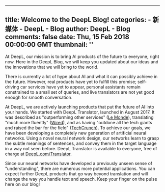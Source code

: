 
---
title: Welcome to the DeepL Blog!
categories: 
    - 新媒体
    - DeepL - Blog
author: DeepL - Blog
comments: false
date: Thu, 15 Feb 2018 00:00:00 GMT
thumbnail: ''
---

<div>   
<p>At DeepL, our mission is to bring AI products of the future to everyone, right now. Here in the DeepL Blog, we will keep you updated about our ideas and the innovations that we will bring to the world.</p>     <p>There is currently a lot of hype about AI and what it can possibly achieve in the future. However, real products have yet to fulfill this promise; self-driving car services have yet to appear, personal assistants remain constrained to a small set of queries, and live translators are not yet good enough for smooth conversation.</p>     <p> At DeepL, we are actively launching products that put the future of AI into your hands. We started with DeepL Translator, launched in August 2017. It was described as "outperforming other services" (<a href="http://www.lemonde.fr/pixels/article/2017/08/29/quel-est-le-meilleur-service-de-traduction-en-ligne_5177956_4408996.html?xtmc=deepl&xtcr=1">Le Monde</a>), translating "much more fluently" (<a href="https://www.wired.de/collection/tech/deepl-google-translate-linguee">Wired</a>), and as having "outdone all the tech giants and raised the bar for the field" (<a href="https://techcrunch.com/2017/08/29/deepl-schools-other-online-translators-with-clever-machine-learning/">TechCrunch</a>). To achieve our goals, we have been developing a completely new generation of artificial neural networks. Using a novel neural network design, our networks learn to grasp the subtle meanings of sentences, and convey them in the target language in a way not seen before. DeepL Translator is available to everyone, free of charge at <a href="https://www.deepl.com/translator">DeepL.com/Translator</a>.</p>     <p>Since our neural networks have developed a previously unseen sense of "understanding", there are numerous more potential applications. You can expect further DeepL products that go way beyond translation and will change the way you handle text and speech. Keep your finger on the pulse here on our blog!</p>  
</div>
            